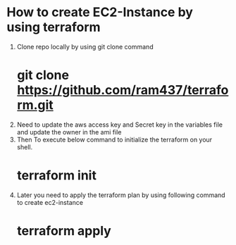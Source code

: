 # How to create EC2-Instance by using terraform 
1. Clone repo locally by using git clone command 
	# git clone https://github.com/ram437/terraform.git
2. Need to update the aws access key and Secret key in the variables file and update the owner in the ami file
3. Then To execute below command to initialize the terraform on your shell. 
   # terraform init
4. Later you need to apply the terraform plan by using following command to create ec2-instance
   # terraform apply
 
